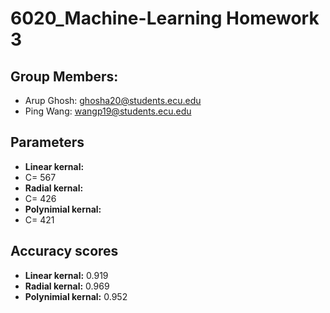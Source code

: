 # 6020_Machine-Learning Homework 3
## Group Members:
- Arup Ghosh: ghosha20@students.ecu.edu
- Ping Wang: wangp19@students.ecu.edu
## Parameters
- **Linear kernal:**
- C= 567
- **Radial kernal:**
- C= 426
- **Polynimial kernal:**
- C= 421

## Accuracy scores
- **Linear kernal:** 0.919
- **Radial kernal:** 0.969
- **Polynimial kernal:** 0.952



